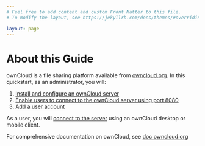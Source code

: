 ```yaml
---
# Feel free to add content and custom Front Matter to this file.
# To modify the layout, see https://jekyllrb.com/docs/themes/#overriding-theme-defaults

layout: page
---
```


# About this Guide

ownCloud is a file sharing platform available from [owncloud.org](https://owncloud.org). In this quickstart, as an administrator, you will: 

1. [Install and configure an ownCloud server](/admin/)
2. [Enable users to connect to the ownCloud server using port 8080](/admin/)
3. [Add a user account](/admin/)

As a user, you will [connect to the server](/user/) using an ownCloud desktop or mobile client. 

For comprehensive documentation on ownCloud, see [doc.owncloud.org](https://doc.owncloud.org/server/index.html)


